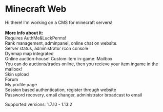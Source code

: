 # Minecraft Web
Hi there! I'm working on a CMS for minecraft servers!<br><br>
<b>More info about it:</b><br>
  Requires AuthMe&LuckPerms!<br>
  Rank management, adminpanel, online chat on website.<br>
  Server status, administrator rcon console<br>
  Dynmap map integrated<br>
  Online auction-house! Custom item in-game: Mailbox<br>
    You can do auctions/trades online, then you recieve your item ingame in the mailbox!<br>
  Skin upload<br>
  Forum<br>
  My profile page<br>
  Session based authentication, register through website<br>
  Password recovery, email changer, administrator broadcast to email<br>
  
  Supported versions: 1.7.10 - 1.13.2
